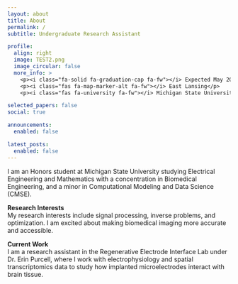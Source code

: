 ```yaml
---
layout: about
title: About
permalink: /
subtitle: Undergraduate Research Assistant 

profile:
  align: right
  image: TEST2.png
  image_circular: false
  more_info: >
    <p><i class="fa-solid fa-graduation-cap fa-fw"></i> Expected May 2026</p>
    <p><i class="fas fa-map-marker-alt fa-fw"></i> East Lansing</p>
    <p><i class="fas fa-university fa-fw"></i> Michigan State University</p>

selected_papers: false
social: true

announcements:
  enabled: false

latest_posts:
  enabled: false
---
```


I am an Honors student at Michigan State University studying Electrical Engineering and Mathematics with a concentration in Biomedical Engineering, and a minor in Computational Modeling and Data Science (CMSE).

**Research Interests** <br>
My research interests include signal processing, inverse problems, and optimization. I am excited about making biomedical imaging more accurate and accessible. 

**Current Work** <br>
I am a research assistant in the Regenerative Electrode Interface Lab under Dr. Erin Purcell, where I work with electrophysiology and spatial transcriptomics data to study how implanted microelectrodes interact with brain tissue.



<!-- 📄 [CV](assets/Caroline_Seidenzahl_CV.pdf) · 💻 [GitHub](https://github.com/seidenza) · 🔗 [LinkedIn (https://linkedin.com/in/seidenza)  📚 [Google Scholar](#) · ✉️ [Email](mailto:seidenza@msu.edu) -->
